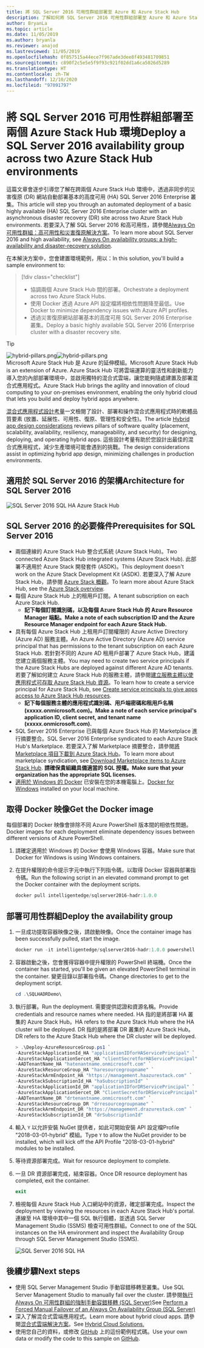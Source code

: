 ```yaml
---
title: 將 SQL Server 2016 可用性群組部署至 Azure 和 Azure Stack Hub
description: 了解如何將 SQL Server 2016 可用性群組部署至 Azure 和 Azure Stack Hub。
author: BryanLa
ms.topic: article
ms.date: 11/05/2019
ms.author: bryanla
ms.reviewer: anajod
ms.lastreviewed: 11/05/2019
ms.openlocfilehash: 0f857515a44ece7f967ade3dee8f493481709851
ms.sourcegitcommit: c890f2c5e5e5f9f93c921f02dd1a6ca5026d5289
ms.translationtype: HT
ms.contentlocale: zh-TW
ms.lasthandoff: 12/10/2020
ms.locfileid: "97091797"
---
```

# <a name="deploy-a-sql-server-2016-availability-group-across-two-azure-stack-hub-environments"></a><span data-ttu-id="d4794-103">將 SQL Server 2016 可用性群組部署至兩個 Azure Stack Hub 環境</span><span class="sxs-lookup"><span data-stu-id="d4794-103">Deploy a SQL Server 2016 availability group across two Azure Stack Hub environments</span></span>

<span data-ttu-id="d4794-104">這篇文章會逐步引導您了解在跨兩個 Azure Stack Hub 環境中，透過非同步的災害復原 (DR) 網站自動部署基本的高度可用 (HA) SQL Server 2016 Enterprise 叢集。</span><span class="sxs-lookup"><span data-stu-id="d4794-104">This article will step you through an automated deployment of a basic highly available (HA) SQL Server 2016 Enterprise cluster with an asynchronous disaster recovery (DR) site across two Azure Stack Hub environments.</span></span> <span data-ttu-id="d4794-105">若要深入了解 SQL Server 2016 和高可用性，請參閱[Always On 可用性群組：高可用性和災害復原解決方案](/sql/database-engine/availability-groups/windows/always-on-availability-groups-sql-server?view=sql-server-2016)。</span><span class="sxs-lookup"><span data-stu-id="d4794-105">To learn more about SQL Server 2016 and high availability, see [Always On availability groups: a high-availability and disaster-recovery solution](/sql/database-engine/availability-groups/windows/always-on-availability-groups-sql-server?view=sql-server-2016).</span></span>

<span data-ttu-id="d4794-106">在本解決方案中，您會建置環境範例，用以：</span><span class="sxs-lookup"><span data-stu-id="d4794-106">In this solution, you'll build a sample environment to:</span></span>

> [!div class="checklist"]
> - <span data-ttu-id="d4794-107">協調兩個 Azure Stack Hub 間的部署。</span><span class="sxs-lookup"><span data-stu-id="d4794-107">Orchestrate a deployment across two Azure Stack Hubs.</span></span>
> - <span data-ttu-id="d4794-108">使用 Docker 透過 Azure API 設定檔將相依性問題降至最低。</span><span class="sxs-lookup"><span data-stu-id="d4794-108">Use Docker to minimize dependency issues with Azure API profiles.</span></span>
> - <span data-ttu-id="d4794-109">透過災害復原網站部署基本的高度可用 SQL Server 2016 Enterprise 叢集。</span><span class="sxs-lookup"><span data-stu-id="d4794-109">Deploy a basic highly available SQL Server 2016 Enterprise cluster with a disaster recovery site.</span></span>

> [!Tip]  
> <span data-ttu-id="d4794-110">![hybrid-pillars.png](./media/solution-deployment-guide-cross-cloud-scaling/hybrid-pillars.png)</span><span class="sxs-lookup"><span data-stu-id="d4794-110">![hybrid-pillars.png](./media/solution-deployment-guide-cross-cloud-scaling/hybrid-pillars.png)</span></span>  
> <span data-ttu-id="d4794-111">Microsoft Azure Stack Hub 是 Azure 的延伸模組。</span><span class="sxs-lookup"><span data-stu-id="d4794-111">Microsoft Azure Stack Hub is an extension of Azure.</span></span> <span data-ttu-id="d4794-112">Azure Stack Hub 可將雲端運算的靈活性和創新能力導入您的內部部署環境中，並啟用獨特的混合式雲端，讓您能夠隨處建置及部署混合式應用程式。</span><span class="sxs-lookup"><span data-stu-id="d4794-112">Azure Stack Hub brings the agility and innovation of cloud computing to your on-premises environment, enabling the only hybrid cloud that lets you build and deploy hybrid apps anywhere.</span></span>  
> 
> <span data-ttu-id="d4794-113">[混合式應用程式設計考量](overview-app-design-considerations.md)一文檢閱了設計、部署和操作混合式應用程式時的軟體品質要素 (放置、延展性、可用性、復原、管理性和安全性)。</span><span class="sxs-lookup"><span data-stu-id="d4794-113">The article [Hybrid app design considerations](overview-app-design-considerations.md) reviews pillars of software quality (placement, scalability, availability, resiliency, manageability, and security) for designing, deploying, and operating hybrid apps.</span></span> <span data-ttu-id="d4794-114">這些設計考量有助於您設計出最佳的混合式應用程式，減少生產環境可能會遇到的挑戰。</span><span class="sxs-lookup"><span data-stu-id="d4794-114">The design considerations assist in optimizing hybrid app design, minimizing challenges in production environments.</span></span>

## <a name="architecture-for-sql-server-2016"></a><span data-ttu-id="d4794-115">適用於 SQL Server 2016 的架構</span><span class="sxs-lookup"><span data-stu-id="d4794-115">Architecture for SQL Server 2016</span></span>

![SQL Server 2016 SQL HA Azure Stack Hub](media/solution-deployment-guide-sql-ha/image1.png)

## <a name="prerequisites-for-sql-server-2016"></a><span data-ttu-id="d4794-117">SQL Server 2016 的必要條件</span><span class="sxs-lookup"><span data-stu-id="d4794-117">Prerequisites for SQL Server 2016</span></span>

- <span data-ttu-id="d4794-118">兩個連線的 Azure Stack Hub 整合式系統 (Azure Stack Hub)。</span><span class="sxs-lookup"><span data-stu-id="d4794-118">Two connected Azure Stack Hub integrated systems (Azure Stack Hub).</span></span> <span data-ttu-id="d4794-119">此部署不適用於 Azure Stack 開發套件 (ASDK)。</span><span class="sxs-lookup"><span data-stu-id="d4794-119">This deployment doesn't work on the Azure Stack Development Kit (ASDK).</span></span> <span data-ttu-id="d4794-120">若要深入了解 Azure Stack Hub，請參閱 [Azure Stack 概觀](https://azure.microsoft.com/overview/azure-stack/)。</span><span class="sxs-lookup"><span data-stu-id="d4794-120">To learn more about Azure Stack Hub, see the [Azure Stack overview](https://azure.microsoft.com/overview/azure-stack/).</span></span>
- <span data-ttu-id="d4794-121">每個 Azure Stack Hub 上的租用戶訂閱。</span><span class="sxs-lookup"><span data-stu-id="d4794-121">A tenant subscription on each Azure Stack Hub.</span></span>
  - <span data-ttu-id="d4794-122">**記下每個訂閱識別碼，以及每個 Azure Stack Hub 的 Azure Resource Manager 端點。**</span><span class="sxs-lookup"><span data-stu-id="d4794-122">**Make a note of each subscription ID and the Azure Resource Manager endpoint for each Azure Stack Hub.**</span></span>
- <span data-ttu-id="d4794-123">具有每個 Azure Stack Hub 上租用戶訂閱權限的 Azure Active Directory (Azure AD) 服務主體。</span><span class="sxs-lookup"><span data-stu-id="d4794-123">An Azure Active Directory (Azure AD) service principal that has permissions to the tenant subscription on each Azure Stack Hub.</span></span> <span data-ttu-id="d4794-124">若針對不同的 Azure AD 租用戶部署了 Azure Stack Hub，建議您建立兩個服務主體。</span><span class="sxs-lookup"><span data-stu-id="d4794-124">You may need to create two service principals if the Azure Stack Hubs are deployed against different Azure AD tenants.</span></span> <span data-ttu-id="d4794-125">若要了解如何建立 Azure Stack Hub 的服務主體，請參閱[建立服務主體以使應用程式可存取 Azure Stack Hub 資源](/azure-stack/user/azure-stack-create-service-principals)。</span><span class="sxs-lookup"><span data-stu-id="d4794-125">To learn how to create a service principal for Azure Stack Hub, see [Create service principals to give apps access to Azure Stack Hub resources](/azure-stack/user/azure-stack-create-service-principals).</span></span>
  - <span data-ttu-id="d4794-126">**記下每個服務主體的應用程式識別碼、用戶端密碼和租用戶名稱 (xxxxx.onmicrosoft.com)。**</span><span class="sxs-lookup"><span data-stu-id="d4794-126">**Make a note of each service principal's application ID, client secret, and tenant name (xxxxx.onmicrosoft.com).**</span></span>
- <span data-ttu-id="d4794-127">SQL Server 2016 Enterprise 已與每個 Azure Stack Hub 的 Marketplace 進行摘要整合。</span><span class="sxs-lookup"><span data-stu-id="d4794-127">SQL Server 2016 Enterprise syndicated to each Azure Stack Hub's Marketplace.</span></span> <span data-ttu-id="d4794-128">若要深入了解 Marketplace 摘要整合，請參閱[將 Marketplace 項目下載到 Azure Stack Hub](/azure-stack/operator/azure-stack-download-azure-marketplace-item)。</span><span class="sxs-lookup"><span data-stu-id="d4794-128">To learn more about marketplace syndication, see [Download Marketplace items to Azure Stack Hub](/azure-stack/operator/azure-stack-download-azure-marketplace-item).</span></span>
    <span data-ttu-id="d4794-129">**請確保貴組織具備適當的 SQL 授權。**</span><span class="sxs-lookup"><span data-stu-id="d4794-129">**Make sure that your organization has the appropriate SQL licenses.**</span></span>
- <span data-ttu-id="d4794-130">[適用於 Windows 的 Docker](https://docs.docker.com/docker-for-windows/) 已安裝在您的本機電腦上。</span><span class="sxs-lookup"><span data-stu-id="d4794-130">[Docker for Windows](https://docs.docker.com/docker-for-windows/) installed on your local machine.</span></span>

## <a name="get-the-docker-image"></a><span data-ttu-id="d4794-131">取得 Docker 映像</span><span class="sxs-lookup"><span data-stu-id="d4794-131">Get the Docker image</span></span>

<span data-ttu-id="d4794-132">每個部署的 Docker 映像會排除不同 Azure PowerShell 版本間的相依性問題。</span><span class="sxs-lookup"><span data-stu-id="d4794-132">Docker images for each deployment eliminate dependency issues between different versions of Azure PowerShell.</span></span>

1. <span data-ttu-id="d4794-133">請確定適用於 Windows 的 Docker 會使用 Windows 容器。</span><span class="sxs-lookup"><span data-stu-id="d4794-133">Make sure that Docker for Windows is using Windows containers.</span></span>
2. <span data-ttu-id="d4794-134">在提升權限的命令提示字元中執行下列指令碼，以取得 Docker 容器與部署指令碼。</span><span class="sxs-lookup"><span data-stu-id="d4794-134">Run the following script in an elevated command prompt to get the Docker container with the deployment scripts.</span></span>

    ```powershell  
    docker pull intelligentedge/sqlserver2016-hadr:1.0.0
    ```

## <a name="deploy-the-availability-group"></a><span data-ttu-id="d4794-135">部署可用性群組</span><span class="sxs-lookup"><span data-stu-id="d4794-135">Deploy the availability group</span></span>

1. <span data-ttu-id="d4794-136">一旦成功提取容器映像之後，請啟動映像。</span><span class="sxs-lookup"><span data-stu-id="d4794-136">Once the container image has been successfully pulled, start the image.</span></span>

      ```powershell  
      docker run -it intelligentedge/sqlserver2016-hadr:1.0.0 powershell
      ```

2. <span data-ttu-id="d4794-137">容器啟動之後，您會獲得容器中提升權限的 PowerShell 終端機。</span><span class="sxs-lookup"><span data-stu-id="d4794-137">Once the container has started, you'll be given an elevated PowerShell terminal in the container.</span></span> <span data-ttu-id="d4794-138">變更目錄以部署指令碼。</span><span class="sxs-lookup"><span data-stu-id="d4794-138">Change directories to get to the deployment script.</span></span>

      ```powershell  
      cd .\SQLHADRDemo\
      ```

3. <span data-ttu-id="d4794-139">執行部署。</span><span class="sxs-lookup"><span data-stu-id="d4794-139">Run the deployment.</span></span> <span data-ttu-id="d4794-140">需要提供認證和資源名稱。</span><span class="sxs-lookup"><span data-stu-id="d4794-140">Provide credentials and resource names where needed.</span></span> <span data-ttu-id="d4794-141">HA 指的是將部署 HA 叢集的 Azure Stack Hub。</span><span class="sxs-lookup"><span data-stu-id="d4794-141">HA refers to the Azure Stack Hub where the HA cluster will be deployed.</span></span> <span data-ttu-id="d4794-142">DR 指的是將部署 DR 叢集的 Azure Stack Hub。</span><span class="sxs-lookup"><span data-stu-id="d4794-142">DR refers to the Azure Stack Hub where the DR cluster will be deployed.</span></span>

      ```powershell
      > .\Deploy-AzureResourceGroup.ps1 `
      -AzureStackApplicationId_HA "applicationIDforHAServicePrincipal" `
      -AzureStackApplicationSercet_HA "clientSecretforHAServicePrincipal" `
      -AADTenantName_HA "hatenantname.onmicrosoft.com" `
      -AzureStackResourceGroup_HA "haresourcegroupname" `
      -AzureStackArmEndpoint_HA "https://management.haazurestack.com" `
      -AzureStackSubscriptionId_HA "haSubscriptionId" `
      -AzureStackApplicationId_DR "applicationIDforDRServicePrincipal" `
      -AzureStackApplicationSercet_DR "ClientSecretforDRServicePrincipal" `
      -AADTenantName_DR "drtenantname.onmicrosoft.com" `
      -AzureStackResourceGroup_DR "drresourcegroupname" `
      -AzureStackArmEndpoint_DR "https://management.drazurestack.com" `
      -AzureStackSubscriptionId_DR "drSubscriptionId"
      ```

4. <span data-ttu-id="d4794-143">輸入 `Y` 以允許安裝 NuGet 提供者，如此可開始安裝 API 設定檔Profile "2018-03-01-hybrid" 模組。</span><span class="sxs-lookup"><span data-stu-id="d4794-143">Type `Y` to allow the NuGet provider to be installed, which will kick off the API Profile "2018-03-01-hybrid" modules to be installed.</span></span>

5. <span data-ttu-id="d4794-144">等待資源部署完成。</span><span class="sxs-lookup"><span data-stu-id="d4794-144">Wait for resource deployment to complete.</span></span>

6. <span data-ttu-id="d4794-145">一旦 DR 資源部署完成，結束容器。</span><span class="sxs-lookup"><span data-stu-id="d4794-145">Once DR resource deployment has completed, exit the container.</span></span>

      ```powershell
      exit
      ```

7. <span data-ttu-id="d4794-146">檢視每個 Azure Stack Hub 入口網站中的資源，確定部署完成。</span><span class="sxs-lookup"><span data-stu-id="d4794-146">Inspect the deployment by viewing the resources in each Azure Stack Hub's portal.</span></span> <span data-ttu-id="d4794-147">連線至 HA 環境中其中一個 SQL 執行個體，並透過 SQL Server Management Studio (SSMS) 檢查可用性群組。</span><span class="sxs-lookup"><span data-stu-id="d4794-147">Connect to one of the SQL instances on the HA environment and inspect the Availability Group through SQL Server Management Studio (SSMS).</span></span>

    ![SQL Server 2016 SQL HA](media/solution-deployment-guide-sql-ha/image2.png)

## <a name="next-steps"></a><span data-ttu-id="d4794-149">後續步驟</span><span class="sxs-lookup"><span data-stu-id="d4794-149">Next steps</span></span>

- <span data-ttu-id="d4794-150">使用 SQL Server Management Studio 手動容錯移轉至叢集。</span><span class="sxs-lookup"><span data-stu-id="d4794-150">Use SQL Server Management Studio to manually fail over the cluster.</span></span> <span data-ttu-id="d4794-151">請參閱[執行 Always On 可用性群組的強制手動容錯移轉 (SQL Server)](/sql/database-engine/availability-groups/windows/perform-a-forced-manual-failover-of-an-availability-group-sql-server?view=sql-server-2017)</span><span class="sxs-lookup"><span data-stu-id="d4794-151">See [Perform a Forced Manual Failover of an Always On Availability Group (SQL Server)](/sql/database-engine/availability-groups/windows/perform-a-forced-manual-failover-of-an-availability-group-sql-server?view=sql-server-2017)</span></span>
- <span data-ttu-id="d4794-152">深入了解混合式雲端應用程式。</span><span class="sxs-lookup"><span data-stu-id="d4794-152">Learn more about hybrid cloud apps.</span></span> <span data-ttu-id="d4794-153">請參閱[混合式雲端解決方案](/azure-stack/user/)。</span><span class="sxs-lookup"><span data-stu-id="d4794-153">See [Hybrid Cloud Solutions.](/azure-stack/user/)</span></span>
- <span data-ttu-id="d4794-154">使用您自己的資料，或修改 [GitHub](https://github.com/Azure-Samples/azure-intelligent-edge-patterns) 上的這份範例程式碼。</span><span class="sxs-lookup"><span data-stu-id="d4794-154">Use your own data or modify the code to this sample on [GitHub](https://github.com/Azure-Samples/azure-intelligent-edge-patterns).</span></span>
